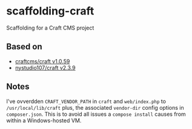 # scaffolding-craft

Scaffolding for a Craft CMS project

## Based on

- [craftcms/craft v1.0.59](https://github.com/craftcms/craft)
- [nystudio107/craft v2.3.9](https://github.com/nystudio107/craft)

## Notes

I've ovverdden `CRAFT_VENDOR_PATH` in `craft` and `web/index.php` to
`/usr/local/lib/craft` plus, the associated `vendor-dir` config options
in `composer.json`. This is to avoid all issues a `compose install`
causes from within a Windows-hosted VM.
